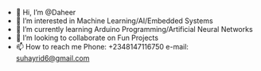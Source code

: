 - 👋 Hi, I’m @Daheer
- 👀 I’m interested in Machine Learning/AI/Embedded Systems
- 🌱 I’m currently learning Arduino Programming/Artificial Neural Networks
- 💞️ I’m looking to collaborate on Fun Projects
- 📫 How to reach me Phone: +2348147116750 e-mail: suhayrid6@gmail.com

<!---
Daheer/Daheer is a ✨ special ✨ repository because its `README.md` (this file) appears on your GitHub profile.
You can click the Preview link to take a look at your changes.
--->
